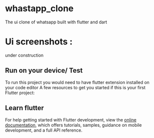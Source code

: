 # whastapp_clone
 The ui clone of whatsapp built with flutter and dart


# Ui screenshots : 
under construction



## Run on your device/ Test
To run this project you would need to have flutter extension installed on your code editor 
A few resources to get you started if this is your first Flutter project:

## Learn flutter
For help getting started with Flutter development, view the
[online documentation](https://docs.flutter.dev/), which offers tutorials,
samples, guidance on mobile development, and a full API reference.
